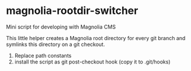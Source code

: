 # magnolia-rootdir-switcher
Mini script for developing with Magnolia CMS


This little helper creates a Magnolia root directory 
for every git branch and symlinks this directory 
on a git checkout.

1. Replace path constants
2. install the script as git post-checkout hook (copy it to .git/hooks)
